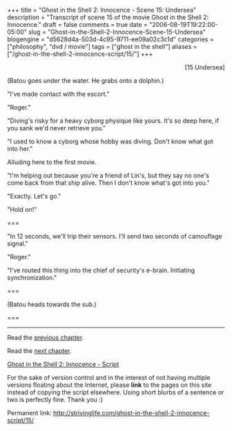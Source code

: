 +++
title = "Ghost in the Shell 2: Innocence - Scene 15: Undersea"
description = "Transcript of scene 15 of the movie Ghost in the Shell 2: Innocence."
draft = false
comments = true
date = "2006-08-19T19:22:00-05:00"
slug = "Ghost-in-the-Shell-2-Innocence-Scene-15-Undersea"
blogengine = "d5628d4a-503d-4c95-9711-ee09a02c3c1d"
categories = ["philosophy", "dvd / movie"]
tags = ["ghost in the shell"]
aliases = ["/ghost-in-the-shell-2-innocence-script/15/"]
+++

<p style="text-align: right">
[15 Undersea]
</p>
<p>
(Batou goes under the water.  He grabs onto a dolphin.)
</p>
<p>
&quot;I&#39;ve made contact with the escort.&quot;
</p>
<p>
&quot;Roger.&quot;
</p>
<!--more-->
<p>
&quot;Diving&#39;s risky for a heavy cyborg physique like yours. It&#39;s so deep here, if you sank we&#39;d never retrieve you.&quot;<!--adsense-->
</p>
<p>
&quot;I used to know a cyborg whose hobby was diving. Don&#39;t know what got into her.&quot;
</p>
<div class="note">
<p>
Alluding here to the first movie.
</p>
</div>
<p>
&quot;I&#39;m helping out because you&#39;re a friend of Lin&#39;s, but they say no one&#39;s come back from that ship alive. Then I don&#39;t know what&#39;s got into you.&quot;
</p>
<p>
&quot;Exactly. Let&#39;s go.&quot;
</p>
<p>
&quot;Hold on!&quot;
</p>
<p>
===
</p>
<p>
&quot;In 12 seconds, we&#39;ll trip their sensors. I&#39;ll send two seconds of camouflage signal.&quot;
</p>
<p>
&quot;Roger.&quot;
</p>
<p>
&quot;I&#39;ve routed this thing into the chief of security&#39;s e-brain. Initiating synchronization.&quot;
</p>
<p>
===
</p>
<p>
(Batou heads towards the sub.)
</p>
<p>
===
</p>
<hr />
<p>
Read the <a href="/ghost-in-the-shell-2-innocence-script/14/">previous chapter</a>.
</p>
<p>
Read the <a href="/ghost-in-the-shell-2-innocence-script/16/">next chapter</a>.
</p>
<p>
<a href="/ghost-in-the-shell-2-innocence-script/">Ghost in the Shell 2: Innocence - Script</a>
</p>
<div class="tip">
<p>
For the sake of version control and in the interest of not having multiple versions floating about the Internet, please <strong>link</strong> to the pages on this site instead of copying the script elsewhere. Using short blurbs of a sentence or two is perfectly fine.  Thank you :)
</p>
<p>
Permanent link: <a href="/ghost-in-the-shell-2-innocence-script/15/">http://strivinglife.com/ghost-in-the-shell-2-innocence-script/15/</a>
</p>
</div>

